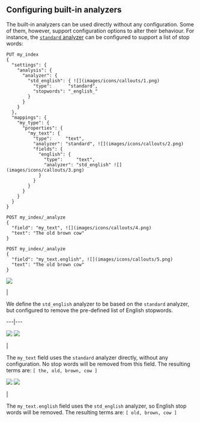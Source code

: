 ## Configuring built-in analyzers

The built-in analyzers can be used directly without any configuration. Some of them, however, support configuration options to alter their behaviour. For instance, the [`standard` analyzer](analysis-standard-analyzer.html "Standard Analyzer") can be configured to support a list of stop words:
    
    
    PUT my_index
    {
      "settings": {
        "analysis": {
          "analyzer": {
            "std_english": { ![](images/icons/callouts/1.png)
              "type":      "standard",
              "stopwords": "_english_"
            }
          }
        }
      },
      "mappings": {
        "my_type": {
          "properties": {
            "my_text": {
              "type":     "text",
              "analyzer": "standard", ![](images/icons/callouts/2.png)
              "fields": {
                "english": {
                  "type":     "text",
                  "analyzer": "std_english" ![](images/icons/callouts/3.png)
                }
              }
            }
          }
        }
      }
    }
    
    POST my_index/_analyze
    {
      "field": "my_text", ![](images/icons/callouts/4.png)
      "text": "The old brown cow"
    }
    
    POST my_index/_analyze
    {
      "field": "my_text.english", ![](images/icons/callouts/5.png)
      "text": "The old brown cow"
    }

![](images/icons/callouts/1.png)

| 

We define the `std_english` analyzer to be based on the `standard` analyzer, but configured to remove the pre-defined list of English stopwords.   
  
---|---  
  
![](images/icons/callouts/2.png) ![](images/icons/callouts/4.png)

| 

The `my_text` field uses the `standard` analyzer directly, without any configuration. No stop words will be removed from this field. The resulting terms are: `[ the, old, brown, cow ]`  
  
![](images/icons/callouts/3.png) ![](images/icons/callouts/5.png)

| 

The `my_text.english` field uses the `std_english` analyzer, so English stop words will be removed. The resulting terms are: `[ old, brown, cow ]`
